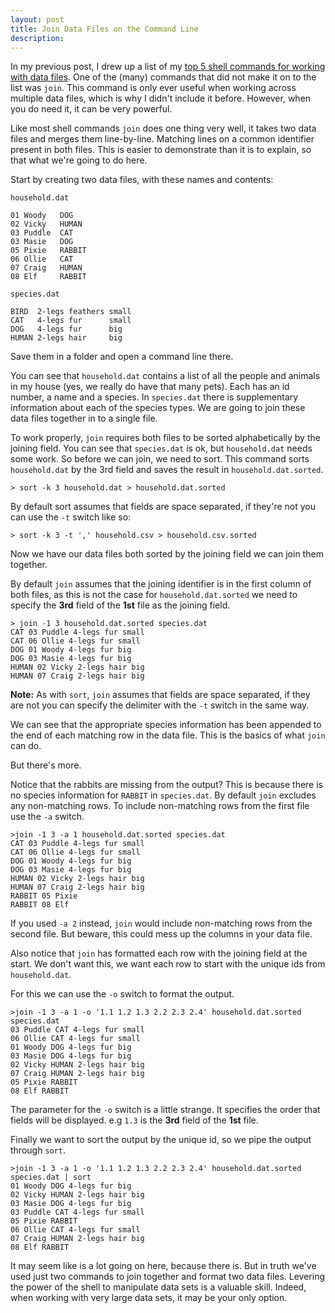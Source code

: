 ```yaml
---
layout: post
title: Join Data Files on the Command Line
description:
---
```

In my previous post, I drew up a list of my [top 5 shell commands for working with data files][1]. One of the (many) commands that did not make it on to the list was `join`. This command is only ever useful when working across multiple data files, which is why I didn't include it before. However, when you do need it, it can be very powerful.

Like most shell commands `join` does one thing very well, it takes two data files and merges them line-by-line. Matching lines on a common identifier present in both files. This is easier to demonstrate than it is to explain, so that what we're going to do here.

Start by creating two data files, with these names and contents:

`household.dat`

    01 Woody   DOG
    02 Vicky   HUMAN
    03 Puddle  CAT
    03 Masie   DOG
    05 Pixie   RABBIT
    06 Ollie   CAT
    07 Craig   HUMAN
    08 Elf     RABBIT

`species.dat`

    BIRD  2-legs feathers small
    CAT   4-legs fur      small
    DOG   4-legs fur      big
    HUMAN 2-legs hair     big

Save them in a folder and open a command line there.

You can see that `household.dat` contains a list of all the people and animals in my house (yes, we really do have that many pets). Each has an id number, a name and a species. In `species.dat` there is supplementary information about each of the species types. We are going to join these data files together in to a single file.

To work properly, `join` requires both files to be sorted alphabetically by the joining field. You can see that `species.dat` is ok, but `household.dat` needs some work. So before we can join, we need to sort. This command sorts `household.dat` by the 3rd field and saves the result in `household.dat.sorted`. 

    > sort -k 3 household.dat > household.dat.sorted

By default sort assumes that fields are space separated, if they're not you can use the `-t` switch like so:

    > sort -k 3 -t ',' household.csv > household.csv.sorted

Now we have our data files both sorted by the joining field we can join them together.

By default `join` assumes that the joining identifier is in the first column of both files, as this is not the case for `household.dat.sorted` we need to specify the **3rd** field of the **1st** file as the joining field.

    > join -1 3 household.dat.sorted species.dat
    CAT 03 Puddle 4-legs fur small
    CAT 06 Ollie 4-legs fur small
    DOG 01 Woody 4-legs fur big
    DOG 03 Masie 4-legs fur big
    HUMAN 02 Vicky 2-legs hair big
    HUMAN 07 Craig 2-legs hair big

**Note:** As with `sort`, `join` assumes that fields are space separated, if they are not you can specify the delimiter with the `-t` switch in the same way.

We can see that the appropriate species information has been appended to the end of each matching row in the data file. This is the basics of what `join` can do.

But there's more.

Notice that the rabbits are missing from the output? This is because there is no species information for `RABBIT` in `species.dat`. By default `join` excludes any non-matching rows. To include non-matching rows from the first file use the `-a` switch.

    >join -1 3 -a 1 household.dat.sorted species.dat 
    CAT 03 Puddle 4-legs fur small
    CAT 06 Ollie 4-legs fur small
    DOG 01 Woody 4-legs fur big
    DOG 03 Masie 4-legs fur big
    HUMAN 02 Vicky 2-legs hair big
    HUMAN 07 Craig 2-legs hair big
    RABBIT 05 Pixie
    RABBIT 08 Elf

If you used `-a 2` instead, `join` would include non-matching rows from the second file. But beware, this could mess up the columns in your data file.

Also notice that `join` has formatted each row with the joining field at the start. We don't want this, we want each row to start with the unique ids from `household.dat`.

For this we can use the `-o` switch to format the output.

    >join -1 3 -a 1 -o '1.1 1.2 1.3 2.2 2.3 2.4' household.dat.sorted species.dat 
    03 Puddle CAT 4-legs fur small
    06 Ollie CAT 4-legs fur small
    01 Woody DOG 4-legs fur big
    03 Masie DOG 4-legs fur big
    02 Vicky HUMAN 2-legs hair big
    07 Craig HUMAN 2-legs hair big
    05 Pixie RABBIT
    08 Elf RABBIT 

The parameter for the `-o` switch is a little strange. It specifies the order that fields will be displayed. e.g `1.3` is the **3rd** field of the **1st** file.

Finally we want to sort the output by the unique id, so we pipe the output through `sort`.

    >join -1 3 -a 1 -o '1.1 1.2 1.3 2.2 2.3 2.4' household.dat.sorted species.dat | sort
    01 Woody DOG 4-legs fur big
    02 Vicky HUMAN 2-legs hair big
    03 Masie DOG 4-legs fur big
    03 Puddle CAT 4-legs fur small
    05 Pixie RABBIT
    06 Ollie CAT 4-legs fur small
    07 Craig HUMAN 2-legs hair big
    08 Elf RABBIT

It may seem like is a lot going on here, because there is. But in truth we've used just two commands to join together and format two data files. Levering the power of the shell to manipulate data sets is a valuable skill. Indeed, when working with very large data sets, it may be your only option.

[1]: /2012/07/09/10-shell-commands-for-data.html
